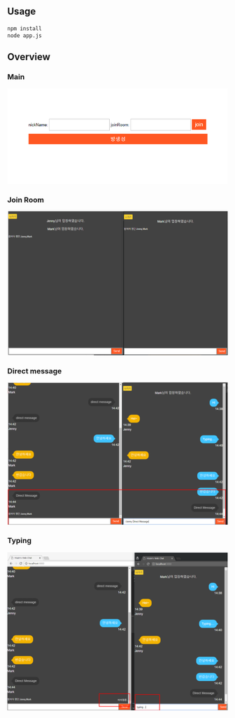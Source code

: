 ## Usage
<pre><code>npm install 
node app.js</code></pre>

## Overview

### Main
![main](/public/images/main.png)

### Join Room
![main](/public/images/join-room.png)

### Direct message
![main](/public/images/directMessage.png)

### Typing 
![main](/public/images/typing.png)

